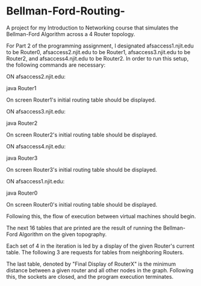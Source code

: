 # Bellman-Ford-Routing-
A project for my Introduction to Networking course that simulates the Bellman-Ford Algorithm across a 4 Router topology.


For Part 2 of the programming assignment, I designated afsaccess1.njit.edu to be Router0, afsaccess2.njit.edu to be Router1, afsaccess3.njit.edu to be Router2, and afsaccess4.njit.edu to be Router2.
In order to run this setup, the following commands are necessary:

ON afsaccess2.njit.edu:

java Router1

On screen Router1's initial routing table should be displayed.

ON afsaccess3.njit.edu:

java Router2

On screen Router2's initial routing table should be displayed.

ON afsaccess4.njit.edu:

java Router3

On screen Router3's initial routing table should be displayed.

ON afsaccess1.njit.edu:

java Router0

On screen Router0's initial routing table should be displayed.

Following this, the flow of execution between virtual machines should begin.

The next 16 tables that are printed are the result of running the Bellman-Ford Algorithm on the given topography.

Each set of 4 in the iteration is led by a display of the given Router's current table.
The following 3 are requests for tables from neighboring Routers.

The last table, denoted by "Final Display of RouterX" is the minimum distance between a given router and all other nodes in the graph.
Following this, the sockets are closed, and the program execution terminates. 
